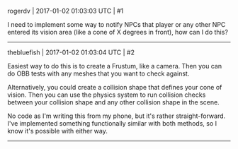 rogerdv | 2017-01-02 01:03:03 UTC | #1

I need to implement some way to notify NPCs that player or any other NPC entered its vision area (like a cone of X degrees in front), how can I do this?

-------------------------

thebluefish | 2017-01-02 01:03:04 UTC | #2

Easiest way to do this is to create a Frustum, like a camera. Then you can do OBB tests with any meshes that you want to check against.

Alternatively, you could create a collision shape that defines your cone of vision. Then you can use the physics system to run collision checks between your collision shape and any other collision shape in the scene.

No code as I'm writing this from my phone, but it's rather straight-forward. I've implemented something functionally similar with both methods, so I know it's possible with either way.

-------------------------

